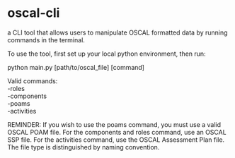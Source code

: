 # oscal-cli
a CLI tool that allows users to manipulate OSCAL formatted data by running commands in the terminal.

To use the tool, first set up your local python environment, then run:

python main.py [path/to/oscal_file] [command]

Valid commands:  
-roles  
-components  
-poams  
-activities  

REMINDER:  If you wish to use the poams command, you must use a valid OSCAL POAM file.  For the components and roles command, use an OSCAL SSP file.  For the activities command, use the OSCAL Assessment Plan file.  The file type is distinguished by naming convention.
